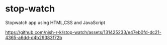 # stop-watch
Stopwatch app using HTML,CSS and JavaScript

https://github.com/nish-r-k/stop-watch/assets/131425233/e47eb0fd-dc21-4365-a6dd-d4b29383f72b

